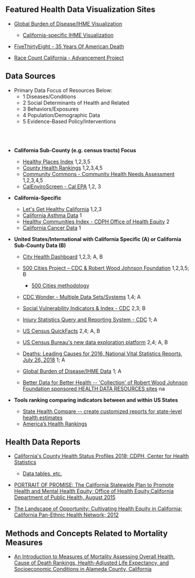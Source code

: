 
##  Featured Health Data Visualization Sites
*  [Global Burden of Disease/IHME Visualization](http://vizhub.healthdata.org/gbd-compare/)
    *  [California-specific IHME Visualization](http://ihmeuw.org/4ood)

* [FiveThirtyEight - 35 Years Of American Death](https://projects.fivethirtyeight.com/mortality-rates-united-states/)
* [Race Count California - Advancement Project](http://www.racecounts.org/california/)

##  Data Sources

 * Primary Data Focus of Resources Below:
     *  1 Diseases/Conditions
     *  2 Social Determinants of Health and Related
     *  3 Behaviors/Exposures
     *  4 Population/Demographic Data
     *  5 Evidence-Based Policy/Interventions
<br>
<br>

 *  **California Sub-County (e.g. census tracts) Focus**
     *  [Healthy Places Index](http://healthyplacesindex.org/map/) 1,2,3,5
     *  [County Health Rankings](http://www.countyhealthrankings.org) 1,2,3,4,5
     *  [Community Commons - Community Health Needs Assessment](https://www.communitycommons.org/chna/) 1,2,3,4,5
     *  [CalEnviroScreen - Cal EPA](https://oehha.ca.gov/calenviroscreen/report/calenviroscreen-30) 1,2, 3

 *  **California-Specific**
      *  [Let's Get Healthy California](https://letsgethealthy.ca.gov/) 1,2,3 
      *  [California Asthma Data](https://www.cdph.ca.gov/Programs/CCDPHP/DEODC/EHIB/CPE/Pages/CaliforniaBreathingCountyAsthmaProfiles.aspx) 1
      *  [Healthy Communities Index - CDPH Office of Health Equity](https://www.cdph.ca.gov/Programs/OHE/Pages/HCI-Search.aspx) 2
      *  [California Cancer Data](https://www.cancer-rates.info/ca/) 1
 
 * **United States/International with California Specific (A) or California Sub-County Data (B)**
   *  [City Health Dashboard](https://www.cityhealthdashboard.com/) 1,2,3; A, B
   *  [500 Cities Project – CDC & Robert Wood Johnson Foundation](https://www.cdc.gov/500cities/) 1,2,3,5; B
      * [500 Cities methodology](https://www.cdc.gov/500cities/methodology.htm)
   *  [CDC Wonder - Multiple Data Sets/Systems](https://wonder.cdc.gov/) 1,4; A
   *  [Social Vulnerability Indicators & Index - CDC](https://svi.cdc.gov/) 2,3; B
   *  [Injury Statistics Query and Reporting System -  CDC](https://www.cdc.gov/injury/wisqars/index.html) 1; A
   *  [US Census QuickFacts](https://www.census.gov/quickfacts) 2,4; A, B
   *  [US Census Bureau's new data exploration platform](https://data.census.gov/) 2,4; A, B
   *  [Deaths: Leading Causes for 2016, National Vital Statistics Reports, July 26, 2018](https://www.cdc.gov/nchs/data/nvsr/nvsr67/nvsr67_06.pdf) 1; A
   *  [Global Burden of Disease/IHME Data](http://ghdx.healthdata.org/gbd-results-tool) 1; A

   *  [Better Data for Better Health --  'Collection' of Robert Wood Johnson Foundation sponsored HEALTH DATA RESOURCES sites](https://www.rwjf.org/en/library/collections/better-data-for-better-health.html) na


 * **Tools ranking comparing indicators between and within US States**
   *  [State Health Compare -- create customized reports for state-level health estimates](http://statehealthcompare.shadac.org/)
   *  [America’s Health Rankings](https://www.americashealthrankings.org/)




## Health Data Reports
 * [California's County Health Status Profiles 2018; CDPH, Center for Health Statistics](https://www.cdph.ca.gov/Programs/CHSI/CDPH%20Document%20Library/CHSP-County%20Profiles%202018.pdf)
   * [Data tables, etc.](https://www.cdph.ca.gov/Programs/CHSI/Pages/County-Health-Status-Profiles.aspx)


 * [PORTRAIT OF PROMISE: The California Statewide Plan to Promote Health and Mental Health Equity; Office of Health Equity,California Department of Public Health, August 2015](https://www.cdph.ca.gov/Programs/OHE/Pages/OfficeHealthEquity.aspx)

 * [The Landscape of Opportunity: Cultivating Health Equity in California; California Pan-Ethnic Health Network; 2012](https://cpehn.org/sites/default/files/resource_files/landscapeofopportunity2012.pdf)

## Methods and Concepts Related to Mortality Measures

 * [An Introduction to Measures of Mortality Assessing Overall Health, Cause of Death Rankings, Health-Adjusted Life Expectancy, and Socioeconomic Conditions in Alameda County, California](http://www.acphd.org/media/482811/mofm.pdf)





